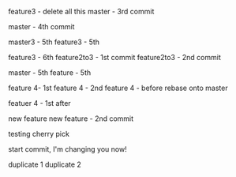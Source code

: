 feature3 - delete all this
master - 3rd commit 

master - 4th commit

master3 - 5th
feature3 - 5th

feature3 - 6th
feature2to3 - 1st commit
feature2to3 - 2nd commit

master - 5th
feature - 5th

feature 4- 1st
feature 4 - 2nd
feature 4 - before rebase onto master

featuer 4 - 1st after

new feature
new feature - 2nd commit

testing cherry pick

start commit, I'm changing you now!

duplicate 1
duplicate 2
